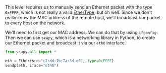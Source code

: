 This level requires us to manually send an Ethernet packet with the type `0xFFFF`, which is not really a valid [EtherType](https://en.wikipedia.org/wiki/EtherType), but oh well. Since we don't really know the MAC address of the remote host, we'll broadcast our packet to every host on the network.

We'll need to first get our MAC address. We can do that by using `ifconfig`. Then we can use `scapy`, which is a networking library in Python, to create our Ethernet packet and broadcast it via our `eth0` interface.

```python
from scapy.all import *

eth = Ether(src="c2:dd:1b:7a:3d:e0", type=0xFFFF)
sendp(eth, iface="eth0")
```
